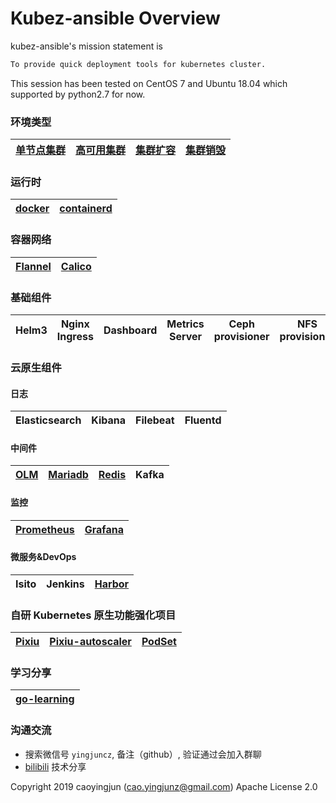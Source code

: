 # Kubez-ansible Overview

kubez-ansible's mission statement is

``` bash
To provide quick deployment tools for kubernetes cluster.
```

This session has been tested on CentOS 7 and Ubuntu 18.04 which supported by
python2.7 for now.

### 环境类型
| [单节点集群](docs/install/all-in-one.md) | [高可用集群](docs/install/multinode.md) | [集群扩容](docs/install/expansion.md) | [集群销毁](docs/install/destroy.md) |
| :----: | :----: | :----:  | :----: |

### 运行时
| [docker](https://github.com/docker) | [containerd](https://github.com/containerd/containerd) |
| :----: | :----: |

### 容器网络
| [Flannel](https://github.com/flannel-io/flannel) | [Calico](https://github.com/projectcalico/calico) |
| :----: | :----: |

### 基础组件
| Helm3 | Nginx Ingress | Dashboard | Metrics Server | Ceph provisioner | NFS provisioner |
| :----: | :----: | :----: | :----: | :----: | :----: |

### 云原生组件
#### 日志
| Elasticsearch | Kibana | Filebeat | Fluentd |
| :----: | :----: | :----:  | :----: |

#### 中间件
| [OLM](docs/paas/olm.md) | [Mariadb](docs/paas/mariadb.md) | [Redis](docs/paas/redis.md) | Kafka |
| :----: | :----: | :----: | :----: |

#### 监控
| [Prometheus](https://prometheus.io/docs/prometheus/latest/getting_started/) | [Grafana](https://grafana.com/docs/grafana/latest/whatsnew) |
| :----: | :----: |

#### 微服务&DevOps
| Isito | Jenkins | [Harbor](https://www.bilibili.com/video/BV1G44y1o7M1?p=2&vd_source=87f0594fbf63dfeb23f5aaa76660760e) |
| :----: |:-------:|:-------:|

### 自研 Kubernetes 原生功能强化项目
| [Pixiu](https://github.com/caoyingjunz/pixiu) | [Pixiu-autoscaler](https://github.com/caoyingjunz/pixiu-autoscaler) | [PodSet](https://github.com/caoyingjunz/podset-operator) |
| :----: | :----: | :----: |

### 学习分享
| [go-learning](https://github.com/caoyingjunz/go-learning) |
| :----: |

### 沟通交流
- 搜索微信号 `yingjuncz`, 备注（github）, 验证通过会加入群聊
- [bilibili](https://space.bilibili.com/3493104248162809?spm_id_from=333.1007.0.0) 技术分享

Copyright 2019 caoyingjun (cao.yingjunz@gmail.com) Apache License 2.0
